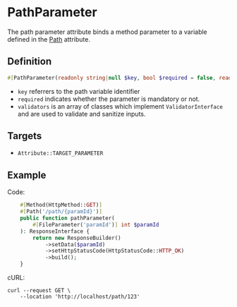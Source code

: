 # PathParameter

The path parameter attribute binds a method parameter to a variable defined in the [Path](#path) attribute.

## Definition
```php
#[PathParameter(readonly string|null $key, bool $required = false, readonly ValidatorInterface[] $validators = [])]
```

- `key` referrers to the path variable identifier
- `required` indicates whether the parameter is mandatory or not.
- `validators` is an array of classes which implement `ValidatorInterface` and are used to validate and sanitize inputs.

## Targets

- `Attribute::TARGET_PARAMETER`

## Example

Code:
```php
    #[Method(HttpMethod::GET)]
    #[Path('/path/{paramId}')]
    public function pathParameter(
        #[FileParameter('paramId')] int $paramId
    ): ResponseInterface {
        return new ResponseBuilder()
            ->setData($paramId)
            ->setHttpStatusCode(HttpStatusCode::HTTP_OK)
            ->build();
    }
```

cURL:
```shell
curl --request GET \
    --location 'http://localhost/path/123'
```
